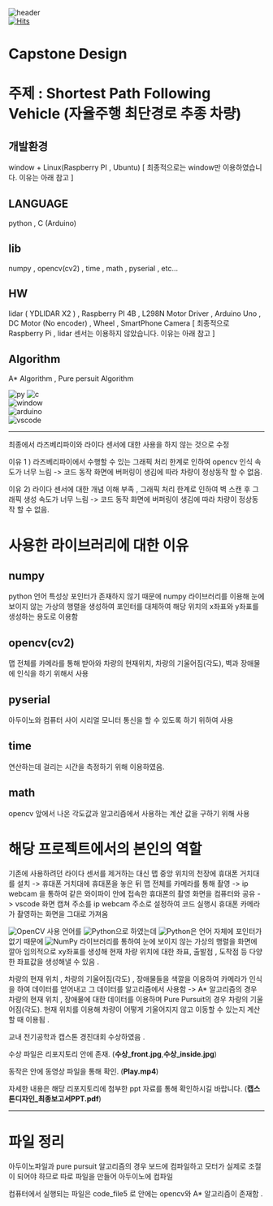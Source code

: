 ![header](https://capsule-render.vercel.app/api?type=wave&color=auto&height=300&section=header&text=자율주행&nbsp;최단경로&nbsp;추종&nbsp;차량&fontSize=50)   
  [![Hits](https://hits.seeyoufarm.com/api/count/incr/badge.svg?url=https%3A%2F%2Fgithub.com%2Fjuniel1299%2FCapstoneDesign%2Fhit-counter&count_bg=%2379C83D&title_bg=%23555555&icon=&icon_color=%23E7E7E7&title=hits&edge_flat=false)](https://hits.seeyoufarm.com)
# Capstone Design 
# 주제 : Shortest Path Following Vehicle (자율주행 최단경로 추종 차량)
## 개발환경
 window + Linux(Raspberry PI , Ubuntu)   [ 최종적으로는 window만 이용하였습니다. 이유는 아래 참고 ]
## LANGUAGE
python , C (Arduino)
## lib
numpy , opencv(cv2) , time , math , pyserial , etc...
## HW 
lidar ( YDLIDAR X2 ) , Raspberry PI 4B , L298N Motor Driver , Arduino Uno , DC Motor (No encoder) , Wheel , SmartPhone Camera [ 최종적으로 Raspberry Pi , lidar 센서는 이용하지 않았습니다. 이유는 아래 참고 ]
## Algorithm
A* Algorithm , Pure persuit Algorithm



![py](https://img.shields.io/badge/Python-14354C?style=for-the-badge&logo=python&logoColor=white) ![c](https://img.shields.io/badge/C-00599C?style=for-the-badge&logo=c&logoColor=white)  <br/>
![window](https://img.shields.io/badge/Windows-0078D6?style=for-the-badge&logo=windows&logoColor=white)   <br/>
![arduino](https://img.shields.io/badge/Arduino_IDE-00979D?style=for-the-badge&logo=arduino&logoColor=white)<br/>
![vscode](https://img.shields.io/badge/Visual_Studio_Code-0078D4?style=for-the-badge&logo=visual%20studio%20code&logoColor=white)<br/>

---

최종에서 라즈베리파이와 라이다 센서에 대한 사용을 하지 않는 것으로 수정

이유 1 ) 라즈베리파이에서 수행할 수 있는 그래픽 처리 한계로 인하여 opencv 인식 속도가 너무 느림 -> 코드 동작 화면에 버퍼링이 생김에 따라 차량이 정상동작 할 수 없음.

이유 2) 라이다 센서에 대한 개념 이해 부족 , 그래픽 처리 한계로 인하여 벽 스캔 후 그래픽 생성 속도가 너무 느림 -> 코드 동작 화면에 버퍼링이 생김에 따라 차량이 정상동작 할 수 없음.

# 사용한 라이브러리에 대한 이유
## numpy
 python 언어 특성상 포인터가 존재하지 않기 때문에 numpy 라이브러리를 이용해 눈에 보이지 않는 가상의 행렬을 생성하여 포인터를 대체하여 해당 위치의 x좌표와 y좌표를 생성하는 용도로 이용함   
## opencv(cv2) 
맵 전체를 카메라를 통해 받아와 차량의 현재위치, 차량의 기울어짐(각도), 벽과 장애물에 인식을 하기 위해서 사용 
## pyserial 
아두이노와 컴퓨터 사이 시리얼 모니터 통신을 할 수 있도록 하기 위하여 사용
## time 
연산하는데 걸리는 시간을 측정하기 위해 이용하였음. 
## math  
opencv 앞에서 나온 각도값과 알고리즘에서 사용하는 계산 값을 구하기 위해 사용

# 해당 프로젝트에서의 본인의 역할

기존에 사용하려던 라이다 센서를 제거하는 대신 맵 중앙 위치의 천장에 휴대폰 거치대를 설치 -> 휴대폰 거치대에 휴대폰을 놓은 뒤 맵 전체를 카메라를 통해 촬영 -> ip webcam 을 통하여 같은 와이파이 안에 접속한 휴대폰의 촬영 화면을 컴퓨터와 공유 -> vscode 화면 캡쳐 주소를 ip webcam 주소로 설정하여 코드 실행시 휴대폰 카메라가 촬영하는 화면을 그대로 가져옴   

![OpenCV](https://img.shields.io/badge/opencv-%23white.svg?style=for-the-badge&logo=opencv&logoColor=white) 사용 언어를 ![Python](https://img.shields.io/badge/python-3670A0?style=for-the-badge&logo=python&logoColor=ffdd54)으로 하였는데 ![Python](https://img.shields.io/badge/python-3670A0?style=for-the-badge&logo=python&logoColor=ffdd54)은 언어 자체에 포인터가 없기 때문에 ![NumPy](https://img.shields.io/badge/numpy-%23013243.svg?style=for-the-badge&logo=numpy&logoColor=white) 라이브러리를 통하여 눈에 보이지 않는 가상의 행렬을 화면에 깔아 임의적으로 xy좌표를 생성해 현재 차량 위치에 대한 좌표, 출발점 , 도착점 등 다양한 좌표값을 생성해낼 수 있음 .  

차량의 현재 위치 , 차량의 기울어짐(각도) , 장애물들을 색깔을 이용하여 카메라가 인식을 하여 데이터를 얻어내고 그 데이터를 알고리즘에서 사용함 -> A* 알고리즘의 경우 차량의 현재 위치 , 장애물에 대한 데이터를 이용하며 Pure Pursuit의 경우 차량의 기울어짐(각도). 현재 위치를 이용해 차량이 어떻게 기울어지지 않고 이동할 수 있는지 계산할 때 이용됨 .     

교내 전기공학과 캡스톤 경진대회 수상하였음 .  

수상 파일은 리포지토리 안에 존재. (**수상_front.jpg**,**수상_inside.jpg**)  

동작은 안에 동영상 파일을 통해 확인. (**Play.mp4**)  

자세한 내용은 해당 리포지토리에 첨부한 ppt 자료를 통해 확인하시길 바랍니다. (**캡스톤디자인_최종보고서PPT.pdf**) 


---

# 파일 정리
아두이노파일과 pure pursuit 알고리즘의 경우 보드에 컴파일하고 모터가 실제로 조절이 되어야 하므로 따로 파일을 만들어 아두이노에 컴파일 

컴퓨터에서 실행되는 파일은 code_file5 로 안에는 opencv와 A* 알고리즘이 존재함 . 



